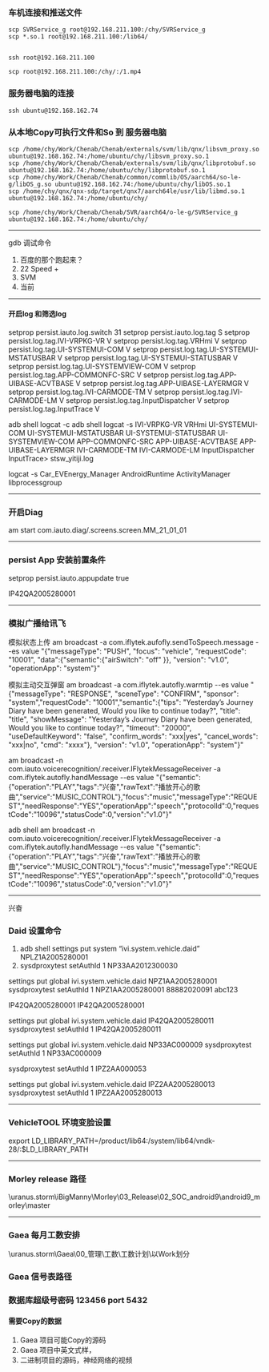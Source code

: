 ### 车机连接和推送文件

```shell
scp SVRService_g root@192.168.211.100:/chy/SVRService_g
scp *.so.1 root@192.168.211.100:/lib64/


ssh root@192.168.211.100

scp root@192.168.211.100:/chy/:/1.mp4
```

### 服务器电脑的连接
```shell
ssh ubuntu@192.168.162.74
```

### 从本地Copy可执行文件和So 到 服务器电脑

```shell
scp /home/chy/Work/Chenab/Chenab/externals/svm/lib/qnx/libsvm_proxy.so ubuntu@192.168.162.74:/home/ubuntu/chy/libsvm_proxy.so.1
scp /home/chy/Work/Chenab/Chenab/externals/svm/lib/qnx/libprotobuf.so ubuntu@192.168.162.74:/home/ubuntu/chy/libprotobuf.so.1
scp /home/chy/Work/Chenab/Chenab/common/commlib/OS/aarch64/so-le-g/libOS_g.so ubuntu@192.168.162.74:/home/ubuntu/chy/libOS.so.1
scp /home/chy/qnx/qnx-sdp/target/qnx7/aarch64le/usr/lib/libmd.so.1 ubuntu@192.168.162.74:/home/ubuntu/chy/

scp /home/chy/Work/Chenab/Chenab/SVR/aarch64/o-le-g/SVRService_g ubuntu@192.168.162.74:/home/ubuntu/chy/

```

------

gdb 调试命令


1. 百度的那个跑起来？
2. 22 Speed +
3. SVM
4. 当前


---
#### 开启log  和筛选log
setprop persist.iauto.log.switch 31 
setprop persist.iauto.log.tag S
setprop persist.log.tag.IVI-VRPKG-VR V
setprop persist.log.tag.VRHmi V
setprop persist.log.tag.UI-SYSTEMUI-COM V
setprop persist.log.tag.UI-SYSTEMUI-MSTATUSBAR V
setprop persist.log.tag.UI-SYSTEMUI-STATUSBAR V
setprop persist.log.tag.UI-SYSTEMVIEW-COM V
setprop persist.log.tag.APP-COMMONFC-SRC V
setprop persist.log.tag.APP-UIBASE-ACVTBASE V
setprop persist.log.tag.APP-UIBASE-LAYERMGR V
setprop persist.log.tag.IVI-CARMODE-TM V
setprop persist.log.tag.IVI-CARMODE-LM V
setprop persist.log.tag.InputDispatcher V
setprop persist.log.tag.InputTrace V

adb shell logcat -c
adb shell logcat -s IVI-VRPKG-VR VRHmi UI-SYSTEMUI-COM UI-SYSTEMUI-MSTATUSBAR UI-SYSTEMUI-STATUSBAR UI-SYSTEMVIEW-COM APP-COMMONFC-SRC APP-UIBASE-ACVTBASE APP-UIBASE-LAYERMGR IVI-CARMODE-TM IVI-CARMODE-LM InputDispatcher InputTrace> stsw_yitiji.log





logcat -s Car_EVEnergy_Manager AndroidRuntime
ActivityManager libprocessgroup 

----
### 开启Diag
am start com.iauto.diag/.screens.screen.MM_21_01_01

---
### persist App 安装前置条件
setprop persist.iauto.appupdate true

IP42QA2005280001

----
### 模拟广播给讯飞
模拟状态上传
am broadcast -a com.iflytek.aufofly.sendToSpeech.message --es value "{\"messageType\": \"PUSH\", \"focus\": \"vehicle\", \"requestCode\": \"10001\", \"data\":{\"semantic\":{\"airSwitch\": \"off\" }}, \"version\": \"v1.0\", \"operationApp\": \"system\"}"

模拟主动交互弹窗
am broadcast -a com.iflytek.autofly.warmtip --es value "{\"messageType\": \"RESPONSE\", \"sceneType\": \"CONFIRM\", \"sponsor\": \"system\",\"requestCode\": \"10001\",\"semantic\":{\"tips\": \"Yesterday’s Journey Diary have been generated, Would you like to continue today?\", \"title\": \"title\", \"showMessage\": \"Yesterday’s Journey Diary have been generated, Would you like to continue today?\", \"timeout\": \"20000\", \"useDefaultKeyword\": \"false\", \"confirm_words\": \"xxx|yes\", \"cancel_words\": \"xxx|no\", \"cmd\": \"xxxx\"}, \"version\": \"v1.0\", \"operationApp\": \"system\"}"


am broadcast -n com.iauto.voicerecognition/.receiver.IFlytekMessageReceiver -a com.iflytek.autofly.handMessage --es value "{\"semantic\":{\"operation\":\"PLAY\",\"tags\":\"兴奋\",\"rawText\":\"播放开心的歌曲\",\"service\":\"MUSIC_CONTROL\"},\"focus\":\"music\",\"messageType\":\"REQUEST\",\"needResponse\":\"YES\",\"operationApp\":\"speech\",\"protocolId\":0,\"requestCode\":\"10096\",\"statusCode\":0,\"version\":\"v1.0\"}"

adb shell am broadcast -n com.iauto.voicerecognition/.receiver.IFlytekMessageReceiver -a com.iflytek.autofly.handMessage --es value "{\"semantic\":{\"operation\":\"PLAY\",\"tags\":\"兴奋\",\"rawText\":\"播放开心的歌曲\",\"service\":\"MUSIC_CONTROL\"},\"focus\":\"music\",\"messageType\":\"REQUEST\",\"needResponse\":\"YES\",\"operationApp\":\"speech\",\"protocolId\":0,\"requestCode\":\"10096\",\"statusCode\":0,\"version\":\"v1.0\"}"


---

兴奋


### Daid 设置命令
1. adb shell settings put system “ivi.system.vehicle.daid”  NPLZ1A2005280001
2. sysdproxytest setAuthId 1 NP33AA2012300030

settings put global ivi.system.vehicle.daid NPZ1AA2005280001
sysdproxytest setAuthId 1 NPZ1AA2005280001
88882020091
abc123


IP42QA2005280001
IP42QA2005280001




settings put global ivi.system.vehicle.daid IP42QA2005280011
sysdproxytest setAuthId 1 IP42QA2005280011

settings put global ivi.system.vehicle.daid NP33AC000009
sysdproxytest setAuthId 1 NP33AC000009

sysdproxytest setAuthId 1 IPZ2AA000053


settings put global ivi.system.vehicle.daid IPZ2AA2005280013
sysdproxytest setAuthId 1 IPZ2AA2005280013

----
### VehicleTOOL 环境变脸设置
export LD_LIBRARY_PATH=/product/lib64:/system/lib64/vndk-28/:$LD_LIBRARY_PATH


----
### Morley release 路径
\\uranus.storm\iBigManny\Morley\03_Release\02_SOC_android9\android9_morley\master

---
### Gaea 每月工数安排
\\uranus.storm\Gaea\00_管理\工数\工数计划\以Work划分


### Gaea 信号表路径


### 数据库超级号密码  123456  port 5432	

#### 需要Copy的数据
1. Gaea 项目可能Copy的源码
2. Gaea 项目中英文式样，
3. 二进制项目的源码，神经网络的视频

